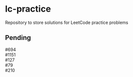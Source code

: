 # lc-practice
Repository to store solutions for LeetCode practice problems

## Pending
#694<br>
#1151<br>
#127<br>
#79<br>
#210<br>
